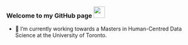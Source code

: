 ### Welcome to my GitHub page <img src="https://raw.githubusercontent.com/MartinHeinz/MartinHeinz/master/wave.gif" width="30px">

- 🔑 I’m currently working towards a Masters in Human-Centred Data Science at the University of Toronto. 

